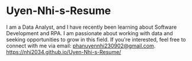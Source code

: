 # Uyen-Nhi-s-Resume
I am a Data Analyst, and I have recently been learning about Software Development and RPA. I am passionate about working with data and seeking opportunities to grow in this field. If you're interested, feel free to connect with me via email: phanuyennhi230902@gmail.com.
https://nhi2034.github.io/Uyen-Nhi-s-Resume/
